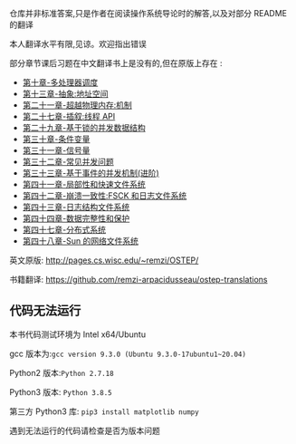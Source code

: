 仓库并非标准答案,只是作者在阅读操作系统导论时的解答,以及对部分 README 的翻译

本人翻译水平有限,见谅。欢迎指出错误

部分章节课后习题在中文翻译书上是没有的,但在原版上存在 :
- [第十章-多处理器调度](./10.第十章-多处理器调度)
- [第十三章-抽象:地址空间](./13.第十三章-抽象:地址空间)
- [第二十一章-超越物理内存:机制](./21.第二十一章-超越物理内存:机制)
- [第二十七章-插叙:线程 API](./27.第二十七章-插叙:线程API)
- [第二十九章-基于锁的并发数据结构](./29.第二十九章-基于锁的并发数据结构)
- [第三十章-条件变量](./30.第三十章-条件变量)
- [第三十一章-信号量](./31.第三十一章-信号量)
- [第三十二章-常见并发问题](./32.第三十二章-常见并发问题)
- [第三十三章-基于事件的并发机制(进阶)](./33.第三十三章-基于事件的并发机制(进阶))
- [第四十一章-局部性和快速文件系统](./41.第四十一章-局部性和快速文件系统)
- [第四十二章-崩溃一致性:FSCK 和日志文件系统](./42.第四十二章-崩溃一致性:FSCK和日志文件系统)
- [第四十三章-日志结构文件系统](./43.第四十三章-日志结构文件系统)
- [第四十四章-数据完整性和保护](./44.第四十四章-数据完整性和保护)
- [第四十七章-分布式系统](./47.第四十七章-分布式系统)
- [第四十八章-Sun 的网络文件系统](./48.第四十八章-Sun的网络文件系统)


英文原版:
http://pages.cs.wisc.edu/~remzi/OSTEP/

书籍翻译:
https://github.com/remzi-arpacidusseau/ostep-translations

## 代码无法运行
本书代码测试环境为 Intel x64/Ubuntu

gcc 版本为:`gcc version 9.3.0 (Ubuntu 9.3.0-17ubuntu1~20.04)`

Python2 版本:`Python 2.7.18`

Python3 版本: `Python 3.8.5`

第三方 Python3 库: `pip3 install matplotlib numpy`

遇到无法运行的代码请检查是否为版本问题